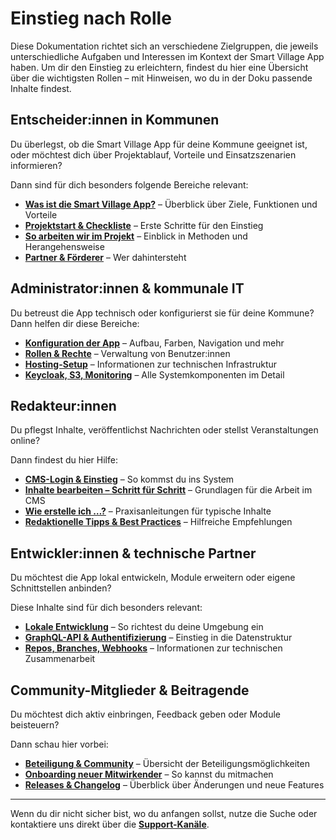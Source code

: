 # Einstieg nach Rolle

Diese Dokumentation richtet sich an verschiedene Zielgruppen, die jeweils unterschiedliche Aufgaben und Interessen im Kontext der Smart Village App haben. Um dir den Einstieg zu erleichtern, findest du hier eine Übersicht über die wichtigsten Rollen – mit Hinweisen, wo du in der Doku passende Inhalte findest.

## Entscheider:innen in Kommunen

Du überlegst, ob die Smart Village App für deine Kommune geeignet ist, oder möchtest dich über Projektablauf, Vorteile und Einsatzszenarien informieren?

Dann sind für dich besonders folgende Bereiche relevant:

- **[Was ist die Smart Village App?](was-ist-die-app.md)** – Überblick über Ziele, Funktionen und Vorteile
- **[Projektstart & Checkliste](../kommunen/projektstart.md)** – Erste Schritte für den Einstieg
- **[So arbeiten wir im Projekt](../projekt/philosophie.md)** – Einblick in Methoden und Herangehensweise
- **[Partner & Förderer](../projekt/partner.md)** – Wer dahintersteht

## Administrator:innen & kommunale IT

Du betreust die App technisch oder konfigurierst sie für deine Kommune? Dann helfen dir diese Bereiche:

- **[Konfiguration der App](../kommunen/konfiguration.md)** – Aufbau, Farben, Navigation und mehr
- **[Rollen & Rechte](../kommunen/rollenrechte.md)** – Verwaltung von Benutzer:innen
- **[Hosting-Setup](../dev/hosting.md)** – Informationen zur technischen Infrastruktur
- **[Keycloak, S3, Monitoring](../system/keycloak.md)** – Alle Systemkomponenten im Detail

## Redakteur:innen

Du pflegst Inhalte, veröffentlichst Nachrichten oder stellst Veranstaltungen online?

Dann findest du hier Hilfe:

- **[CMS-Login & Einstieg](../redaktion/cms-login.md)** – So kommst du ins System
- **[Inhalte bearbeiten – Schritt für Schritt](../redaktion/inhalte-bearbeiten.md)** – Grundlagen für die Arbeit im CMS
- **[Wie erstelle ich …?](../redaktion/wie-erstelle-ich/push.md)** – Praxisanleitungen für typische Inhalte
- **[Redaktionelle Tipps & Best Practices](../redaktion/best-practices.md)** – Hilfreiche Empfehlungen

## Entwickler:innen & technische Partner

Du möchtest die App lokal entwickeln, Module erweitern oder eigene Schnittstellen anbinden?

Diese Inhalte sind für dich besonders relevant:

- **[Lokale Entwicklung](../dev/setup.md)** – So richtest du deine Umgebung ein
- **[GraphQL-API & Authentifizierung](../dev/graphql.md)** – Einstieg in die Datenstruktur
- **[Repos, Branches, Webhooks](../dev/repos.md)** – Informationen zur technischen Zusammenarbeit

## Community-Mitglieder & Beitragende

Du möchtest dich aktiv einbringen, Feedback geben oder Module beisteuern?

Dann schau hier vorbei:

- **[Beteiligung & Community](../projekt/community.md)** – Übersicht der Beteiligungsmöglichkeiten
- **[Onboarding neuer Mitwirkender](../projekt/onboarding.md)** – So kannst du mitmachen
- **[Releases & Changelog](../changelog/aktuell.md)** – Überblick über Änderungen und neue Features

---

Wenn du dir nicht sicher bist, wo du anfangen sollst, nutze die Suche oder kontaktiere uns direkt über die **[Support-Kanäle](../kontakt/support.md)**.

